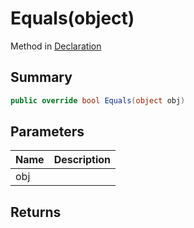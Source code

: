 # Equals(object)

Method in [Declaration](/api/csharp/yarn.compiler.declaration.md)

## Summary



```csharp
public override bool Equals(object obj)
```

## Parameters

|Name|Description|
|:---|:---|
|obj||

## Returns




